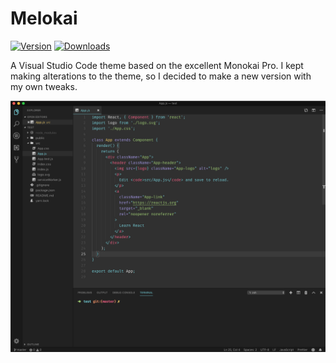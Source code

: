 # Melokai

[![Version](https://vsmarketplacebadge.apphb.com/version/miller2676.melokai.svg)](https://marketplace.visualstudio.com/items?itemName=miller2676.melokai)
[![Downloads](https://img.shields.io/vscode-marketplace/r/miller2676.melokai.svg)](https://marketplace.visualstudio.com/items?itemName=miller2676.melokai)

A Visual Studio Code theme based on the excellent Monokai Pro. I kept making alterations to the theme, so I decided to make a new version with my own tweaks.

![Preview](img/preview.png)
